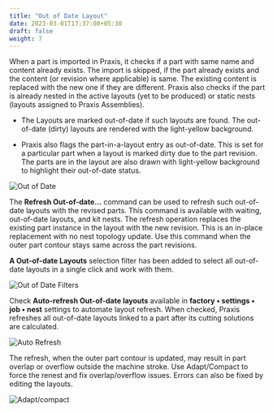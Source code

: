 ```yaml
---
title: "Out of Date Layout"
date: 2023-03-01T17:37:08+05:30
draft: false
weight: 7
---
```


When a part is imported in Praxis, it checks if a part with same name and content already exists. The import is skipped, if the part already exists and the content (or revision where applicable) is same. The existing content is replaced with the new one if they are different. Praxis also checks if the part is already nested in the active layouts (yet to be produced) or static nests (layouts assigned to Praxis Assemblies).

* The Layouts are marked out-of-date if such layouts are found. The out-of-date (dirty) layouts are rendered with the light-yellow background.
 
* Praxis also flags the part-in-a-layout entry as out-of-date. This is set for a particular part when a layout is marked dirty due to the part revision. The parts are in the layout are also drawn with light-yellow background to highlight their out-of-date status.

![Out of Date](/images/OutofDate.png)

The **Refresh Out-of-date…** command can be used to refresh such out-of-date layouts with the revised parts. This command is available with waiting, out-of-date layouts, and kit nests. The refresh operation replaces the existing part instance in the layout with the new revision. This is an in-place replacement with no nest topology update. Use this command when the outer part contour stays same across the part revisions.

**A Out-of-date Layouts** selection filter has been added to select all out-of-date layouts in a single click and work with them.

![Out of Date Filters](/images/RefreshOutofDate.png)

Check **Auto-refresh Out-of-date layouts** available in **factory • settings • job • nest** settings to automate layout refresh. When checked, Praxis refreshes all out-of-date layouts linked to a part after its cutting solutions are calculated.

![Auto Refresh](/images/AutoRefresh.png) 

The refresh, when the outer part contour is updated, may result in part overlap or overflow outside the machine stroke. Use Adapt/Compact to force the renest and fix overlap/overflow issues. Errors can also be fixed by editing the layouts.

![Adapt/compact](/images/Adapt_Compact.png)